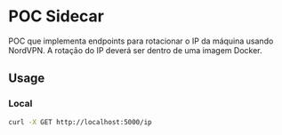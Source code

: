 # POC Sidecar

POC que implementa endpoints para rotacionar o IP da máquina usando NordVPN.
A rotação do IP deverá ser dentro de uma imagem Docker.

## Usage

### Local

```bash
curl -X GET http://localhost:5000/ip
```
